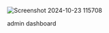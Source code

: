 
![Screenshot 2024-10-23 115708](https://github.com/user-attachments/assets/78097cad-c5de-4082-816f-8d534eded931)

admin dashboard
